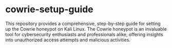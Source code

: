# cowrie-setup-guide
This repository provides a comprehensive, step-by-step guide for setting up the Cowrie honeypot on Kali Linux. The Cowrie honeypot is an invaluable tool for cybersecurity enthusiasts and professionals alike, offering insights into unauthorized access attempts and malicious activities.
